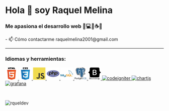 
<!--
**rqueldev/rqueldev** is a ✨ _special_ ✨ repository because its `README.md` (this file) appears on your GitHub profile.

Here are some ideas to get you started:

- 🔭 I’m currently working on ...
- 🌱 I’m currently learning ...
- 👯 I’m looking to collaborate on ...
- 🤔 I’m looking for help with ...
- 💬 Ask me about ...
- 📫 How to reach me: ...
- 😄 Pronouns: ...
- ⚡ Fun fact: ...
-->

<h1 align="left">Hola 👋 soy Raquel Melina</h1>
<h3 align="left">Me apasiona el desarrollo web 💖💻🍩☕😄</h3>
- 📫 Cómo contactarme raquelmelina2001@gmail.com
<hr> 
<h3 align="left">Idiomas y herramientas:</h3>

<p align="left"> 
  <a href="https://www.w3.org/html/" objetivo = "_blank" rel="noreferrer"> 
    <img src="https://raw.githubusercontent.com/devicons/devicon/master/icons/html5/html5-original-wordmark.svg" alt="html5" width = "40" heigth="40"/> 
  </a> 
  <a href="https://www.w3schools.com/css/" objetivo = "_blank" rel="noreferrer"> 
    <img src="https://raw.githubusercontent.com/devicons/devicon/master/icons/css3/css3-original-wordmark.svg" alt="css3" width = "40" heigth="40"/> 
  </a> 
    <a href="https://developer.mozilla.org/en-US/docs/Web/JavaScript" objetivo = "_blank" rel="noreferrer"> 
    <img src="https://raw.githubusercontent.com/devicons/devicon/master/icons/javascript/javascript-original.svg" alt="javascript" width = "40" heigth="40"/> 
  </a> 
    <a href="https://www.php.net" objetivo = "_blank" rel="noreferrer"> 
    <img src="https://raw.githubusercontent.com/devicons/devicon/master/icons/php/php-original.svg" alt="php" width = "40" heigth="40"/> 
  </a> 
    <a href="https://www.mysql.com/" objetivo = "_blank" rel="noreferrer"> 
    <img src="https://raw.githubusercontent.com/devicons/devicon/master/icons/mysql/mysql-original-wordmark.svg" alt="mysql" width = "40" heigth="40"/> 
  </a> 
  <a href="https://www.postgresql.org" objetivo = "_blank" rel="noreferrer"> 
    <img src="https://raw.githubusercontent.com/devicons/devicon/master/icons/postgresql/postgresql-original-wordmark.svg" alt="postgresql" width = "40" heigth="40"/> 
  </a>
  
  <a href="https://getbootstrap.com" objetivo = "_blank" rel="noreferrer"> 
    <img src="https://raw.githubusercontent.com/devicons/devicon/master/icons/bootstrap/bootstrap-plain-wordmark.svg" alt="arranque" width = "40" heigth="40"/> 
  </a> 
  <a href="https://codeigniter.com" objetivo = "_blank" rel="noreferrer"> 
    <img src="https://cdn.worldvectorlogo.com/logos/codeigniter.svg" alt="codeigniter" width = "40" heigth="40"/> 
  </a> 
  
  <a href="https://www.chartjs.org" objetivo = "_blank" rel="noreferrer"> 
    <img src="https://www.chartjs.org/media/logo-title.svg" alt="chartjs" width = "40" heigth="40"/> 
  </a> 
  <a href="https://grafana.com" objetivo = "_blank" rel="noreferrer"> 
    <img src="https://www.vectorlogo.zone/logos/grafana/grafana-icon.svg" alt="grafana" width = "40" heigth="40"/> 
  </a> 
  
</p>

<br>


<p><img align="centro" src="https://github-readme-stats.vercel.app/api/top-langs?username=rqueldev&show_icons=true&locale=en&layout=compact" alt="rqueldev" /></p>
